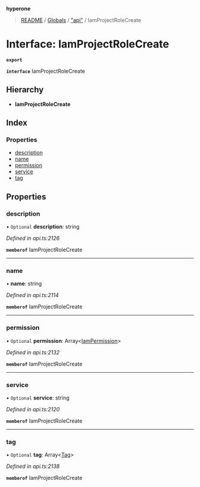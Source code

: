 **hyperone**

> [README](../README.md) / [Globals](../globals.md) / ["api"](../modules/_api_.md) / IamProjectRoleCreate

# Interface: IamProjectRoleCreate

**`export`** 

**`interface`** IamProjectRoleCreate

## Hierarchy

* **IamProjectRoleCreate**

## Index

### Properties

* [description](_api_.iamprojectrolecreate.md#description)
* [name](_api_.iamprojectrolecreate.md#name)
* [permission](_api_.iamprojectrolecreate.md#permission)
* [service](_api_.iamprojectrolecreate.md#service)
* [tag](_api_.iamprojectrolecreate.md#tag)

## Properties

### description

• `Optional` **description**: string

*Defined in api.ts:2126*

**`memberof`** IamProjectRoleCreate

___

### name

•  **name**: string

*Defined in api.ts:2114*

**`memberof`** IamProjectRoleCreate

___

### permission

• `Optional` **permission**: Array\<[IamPermission](_api_.iampermission.md)>

*Defined in api.ts:2132*

**`memberof`** IamProjectRoleCreate

___

### service

• `Optional` **service**: string

*Defined in api.ts:2120*

**`memberof`** IamProjectRoleCreate

___

### tag

• `Optional` **tag**: Array\<[Tag](_api_.tag.md)>

*Defined in api.ts:2138*

**`memberof`** IamProjectRoleCreate
